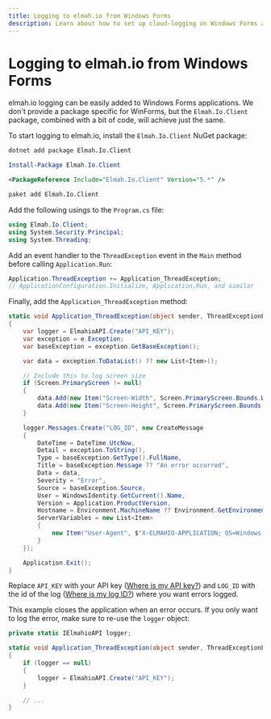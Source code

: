 ```yaml
---
title: Logging to elmah.io from Windows Forms
description: Learn about how to set up cloud-logging on Windows Forms applications using elmah.io. Log all errors happening on installations of your client.
---
```


# Logging to elmah.io from Windows Forms

elmah.io logging can be easily added to Windows Forms applications. We don't provide a package specific for WinForms, but the `Elmah.Io.Client` package, combined with a bit of code, will achieve just the same.

To start logging to elmah.io, install the `Elmah.Io.Client` NuGet package:

```cmd fct_label=".NET CLI"
dotnet add package Elmah.Io.Client
```
```powershell fct_label="Package Manager"
Install-Package Elmah.Io.Client
```
```xml fct_label="PackageReference"
<PackageReference Include="Elmah.Io.Client" Version="5.*" />
```
```xml fct_label="Paket CLI"
paket add Elmah.Io.Client
```

Add the following usings to the `Program.cs` file:

```csharp
using Elmah.Io.Client;
using System.Security.Principal;
using System.Threading;
```

Add an event handler to the `ThreadException` event in the `Main` method before calling `Application.Run`:

```csharp
Application.ThreadException += Application_ThreadException;
// ApplicationConfiguration.Initialize, Application.Run, and similar
```

Finally, add the `Application_ThreadException` method:

```csharp
static void Application_ThreadException(object sender, ThreadExceptionEventArgs e)
{
    var logger = ElmahioAPI.Create("API_KEY");
    var exception = e.Exception;
    var baseException = exception.GetBaseException();

    var data = exception.ToDataList() ?? new List<Item>();

    // Include this to log screen size
    if (Screen.PrimaryScreen != null)
    {
        data.Add(new Item("Screen-Width", Screen.PrimaryScreen.Bounds.Width.ToString()));
        data.Add(new Item("Screen-Height", Screen.PrimaryScreen.Bounds.Height.ToString()));
    }

    logger.Messages.Create("LOG_ID", new CreateMessage
    {
        DateTime = DateTime.UtcNow,
        Detail = exception.ToString(),
        Type = baseException.GetType().FullName,
        Title = baseException.Message ?? "An error occurred",
        Data = data,
        Severity = "Error",
        Source = baseException.Source,
        User = WindowsIdentity.GetCurrent().Name,
        Version = Application.ProductVersion,
        Hostname = Environment.MachineName ?? Environment.GetEnvironmentVariable("COMPUTERNAME"),
        ServerVariables = new List<Item>
        {
            new Item("User-Agent", $"X-ELMAHIO-APPLICATION; OS=Windows; OSVERSION={Environment.OSVersion.Version}; ENGINE=WinForms")
        }
    });

    Application.Exit();
}
```

Replace `API_KEY` with your API key ([Where is my API key?](where-is-my-api-key.md)) and `LOG_ID` with the id of the log ([Where is my log ID?](where-is-my-log-id.md)) where you want errors logged.

This example closes the application when an error occurs. If you only want to log the error, make sure to re-use the `logger` object:

```csharp
private static IElmahioAPI logger;

static void Application_ThreadException(object sender, ThreadExceptionEventArgs e)
{
    if (logger == null)
    {
        logger = ElmahioAPI.Create("API_KEY");
    }

    // ...
}
```